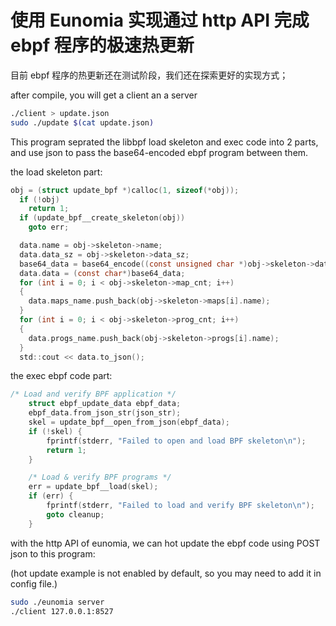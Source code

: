 # 使用 Eunomia 实现通过 http API 完成 ebpf 程序的极速热更新

目前 ebpf 程序的热更新还在测试阶段，我们还在探索更好的实现方式；

after compile, you will get a client an a server

```sh
./client > update.json
sudo ./update $(cat update.json)
```

This program seprated the libbpf load skeleton and exec code into 2 parts, and use json to pass the base64-encoded ebpf program between them.

the load skeleton part:

```c
obj = (struct update_bpf *)calloc(1, sizeof(*obj));
  if (!obj)
    return 1;
  if (update_bpf__create_skeleton(obj))
    goto err;

  data.name = obj->skeleton->name;
  data.data_sz = obj->skeleton->data_sz;
  base64_data = base64_encode((const unsigned char *)obj->skeleton->data, data.data_sz, &base64_len);
  data.data = (const char*)base64_data;
  for (int i = 0; i < obj->skeleton->map_cnt; i++)
  {
    data.maps_name.push_back(obj->skeleton->maps[i].name);
  }
  for (int i = 0; i < obj->skeleton->prog_cnt; i++)
  {
    data.progs_name.push_back(obj->skeleton->progs[i].name);
  }
  std::cout << data.to_json();
```

the exec ebpf code part:

```c
/* Load and verify BPF application */
	struct ebpf_update_data ebpf_data;
	ebpf_data.from_json_str(json_str);
	skel = update_bpf__open_from_json(ebpf_data);
	if (!skel) {
		fprintf(stderr, "Failed to open and load BPF skeleton\n");
		return 1;
	}

	/* Load & verify BPF programs */
	err = update_bpf__load(skel);
	if (err) {
		fprintf(stderr, "Failed to load and verify BPF skeleton\n");
		goto cleanup;
	}
```

with the http API of eunomia, we can hot update the ebpf code using POST json to this program:

(hot update example is not enabled by default, so you may need to add it in config file.)

```sh
sudo ./eunomia server
./client 127.0.0.1:8527
```
